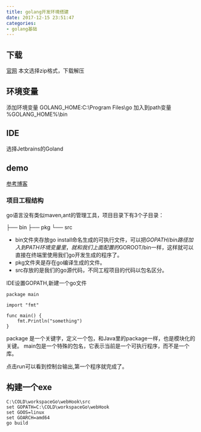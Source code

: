 ```yaml
---
title: golang开发环境搭建
date: 2017-12-15 23:51:47
categories:
- golang基础
---
```


## 下载
[官网](https://golang.org)
本文选择zip格式，下载解压

## 环境变量
添加环境变量
GOLANG_HOME:C:\Program Files\go
加入到path变量
%GOLANG_HOME%\bin

## IDE
选择Jetbrains的Goland

<!--more-->

## demo 
[参考博客](http://www.jianshu.com/p/eb35a47a157e)

### 项目工程结构
go语言没有类似maven,ant的管理工具，项目目录下有3个子目录：

├── bin
├── pkg
└── src
* bin文件夹存放go install命名生成的可执行文件，可以把$GOPATH/bin路径加入到PATH环境变量里，就和我们上面配置的$GOROOT/bin一样，这样就可以直接在终端里使用我们go开发生成的程序了。
* pkg文件夹是存在go编译生成的文件。
* src存放的是我们的go源代码，不同工程项目的代码以包名区分。

IDE设置GOPATH,新建一个go文件
```
package main

import "fmt"

func main() {
	fmt.Println("something")
}

```
package 是一个关键字，定义一个包，和Java里的package一样，也是模块化的关键。
main包是一个特殊的包名，它表示当前是一个可执行程序，而不是一个库。

点击run可以看到控制台输出,第一个程序就完成了。

## 构建一个exe
```
C:\COLD\workspaceGo\webHook\src
set GOPATH=C:\COLD\workspaceGo\webHook
set GOOS=linux
set GOARCH=amd64
go build

```